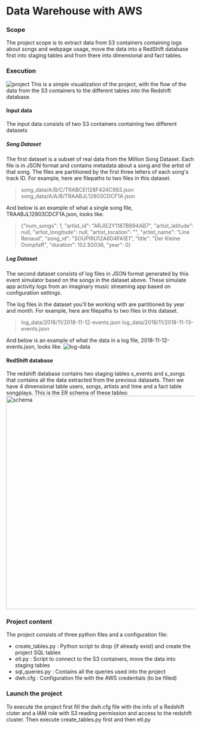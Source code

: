 # Data Warehouse with AWS
### Scope
The project scope is to extract data from S3 containers containing logs about songs and webpage usage, move the data
into a RedShift database first into staging tables and from there into dimensional and fact tables.
### Execution
![project](https://user-images.githubusercontent.com/36500094/132995528-a1dd95b5-7250-4d96-86c8-0786f49e20c8.jpg)
This is a simple visualization of the project, with the flow of the data from the S3 containers to the different tables into
the Redshift database.
#### Input data
The input data consists of two S3 containers containing two different datasets
##### Song Dataset
The first dataset is a subset of real data from the Million Song Dataset. Each file is in JSON format and contains metadata about a song and the artist of that song. The files are partitioned by the first three letters of each song's track ID. For example, here are filepaths to two files in this dataset.
>song_data/A/B/C/TRABCEI128F424C983.json
>song_data/A/A/B/TRAABJL12903CDCF1A.json

And below is an example of what a single song file, TRAABJL12903CDCF1A.json, looks like.
>{"num_songs": 1, "artist_id": "ARJIE2Y1187B994AB7", "artist_latitude": null, "artist_longitude": null, "artist_location": "", "artist_name": "Line Renaud", "song_id": "SOUPIRU12A6D4FA1E1", "title": "Der Kleine Dompfaff", "duration": 152.92036, "year": 0}
##### Log Dataset
The second dataset consists of log files in JSON format generated by this event simulator based on the songs in the dataset above. These simulate app activity logs from an imaginary music streaming app based on configuration settings.

The log files in the dataset you'll be working with are partitioned by year and month. For example, here are filepaths to two files in this dataset.

>log_data/2018/11/2018-11-12-events.json
>log_data/2018/11/2018-11-13-events.json

And below is an example of what the data in a log file, 2018-11-12-events.json, looks like.
![log-data](https://user-images.githubusercontent.com/36500094/132995573-0dc390fa-17b0-42aa-ab18-f8ce7fb82f2f.png)


#### RedShift database
The redshift database contains two staging tables s_events and s_songs that contains all the data extracted from the previous datasets.
Then we have 4 dimensional table users, songs, artists and time and a fact table songplays.
This is the ER schema of these tables:
<img width="570" alt="schema" src="https://user-images.githubusercontent.com/36500094/134797883-1e13cc7e-a855-427b-a996-05f933ca21d5.png">

### Project content
The project consists of three python files and a configuration file:
* create_tables.py : Python script to drop (if already exist) and create the project SQL tables
* etl.py : Script to connect to the S3 containers, move the data into staging tables 
* sql_queries.py : Contains all the queries used into the project
* dwh.cfg : Configuration file with the AWS credentials (to be filled)
### Launch the project
To execute the project first fill the dwh.cfg file with the info of a Redshift cluter and a IAM role with S3 reading permission and access to the redshift cluster. Then execute create_tables.py first and then etl.py
